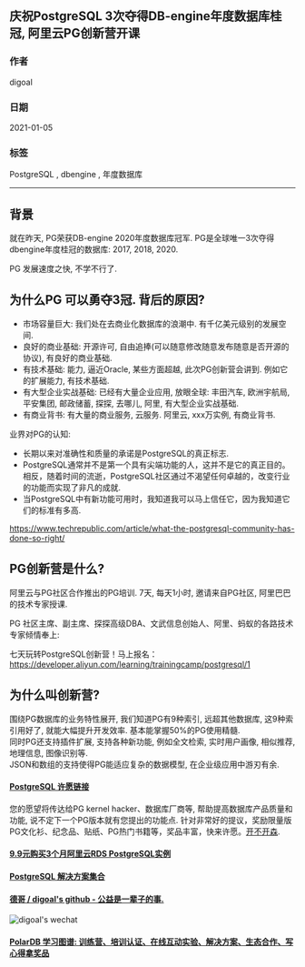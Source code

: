 ## 庆祝PostgreSQL 3次夺得DB-engine年度数据库桂冠, 阿里云PG创新营开课  
  
### 作者  
digoal  
  
### 日期  
2021-01-05   
  
### 标签  
PostgreSQL , dbengine , 年度数据库    
  
----  
  
## 背景  
就在昨天, PG荣获DB-engine 2020年度数据库冠军. PG是全球唯一3次夺得dbengine年度桂冠的数据库: 2017, 2018, 2020.   
  
PG 发展速度之快, 不学不行了.    
  
## 为什么PG 可以勇夺3冠. 背后的原因?    
- 市场容量巨大: 我们处在去商业化数据库的浪潮中. 有千亿美元级别的发展空间.    
- 良好的商业基础: 开源许可, 自由追捧(可以随意修改随意发布随意是否开源的协议), 有良好的商业基础.
- 有技术基础: 能力, 逼近Oracle, 某些方面超越, 此次PG创新营会讲到. 例如它的扩展能力, 有技术基础.    
- 有大型企业实战基础: 已经有大量企业应用, 放眼全球: 丰田汽车, 欧洲宇航局, 平安集团, 邮政储蓄, 探探, 去哪儿, 阿里, 有大型企业实战基础.   
- 有商业背书: 有大量的商业服务, 云服务. 阿里云, xxx万实例, 有商业背书.   
  
业界对PG的认知:  
- 长期以来对准确性和质量的承诺是PostgreSQL的真正标志.  
- PostgreSQL通常并不是第一个具有尖端功能的人，这并不是它的真正目的。相反，随着时间的流逝，PostgreSQL社区通过不渴望任何卓越的，改变行业的功能而实现了非凡的成就.  
- 当PostgreSQL中有新功能可用时，我知道我可以马上信任它，因为我知道它们的标准有多高.  
  
https://www.techrepublic.com/article/what-the-postgresql-community-has-done-so-right/  
  
## PG创新营是什么?   
阿里云与PG社区合作推出的PG培训. 7天, 每天1小时, 邀请来自PG社区, 阿里巴巴的技术专家授课.   
  
PG 社区主席、副主席、探探高级DBA、文武信息创始人、阿里、蚂蚁的各路技术专家倾情奉上:    
  
七天玩转PostgreSQL创新营！马上报名：  
https://developer.aliyun.com/learning/trainingcamp/postgresql/1  
  
## 为什么叫创新营?    
围绕PG数据库的业务特性展开, 我们知道PG有9种索引, 远超其他数据库, 这9种索引用好了, 就能大幅提升开发效率. 基本能掌握50%的PG使用精髓.    
同时PG还支持插件扩展, 支持各种新功能, 例如全文检索, 实时用户画像, 相似推荐, 地理信息, 图像识别等.  
JSON和数组的支持使得PG能适应复杂的数据模型, 在企业级应用中游刃有余.    
  
  
#### [PostgreSQL 许愿链接](https://github.com/digoal/blog/issues/76 "269ac3d1c492e938c0191101c7238216")
您的愿望将传达给PG kernel hacker、数据库厂商等, 帮助提高数据库产品质量和功能, 说不定下一个PG版本就有您提出的功能点. 针对非常好的提议，奖励限量版PG文化衫、纪念品、贴纸、PG热门书籍等，奖品丰富，快来许愿。[开不开森](https://github.com/digoal/blog/issues/76 "269ac3d1c492e938c0191101c7238216").  
  
  
#### [9.9元购买3个月阿里云RDS PostgreSQL实例](https://www.aliyun.com/database/postgresqlactivity "57258f76c37864c6e6d23383d05714ea")
  
  
#### [PostgreSQL 解决方案集合](https://yq.aliyun.com/topic/118 "40cff096e9ed7122c512b35d8561d9c8")
  
  
#### [德哥 / digoal's github - 公益是一辈子的事.](https://github.com/digoal/blog/blob/master/README.md "22709685feb7cab07d30f30387f0a9ae")
  
  
![digoal's wechat](../pic/digoal_weixin.jpg "f7ad92eeba24523fd47a6e1a0e691b59")
  
  
#### [PolarDB 学习图谱: 训练营、培训认证、在线互动实验、解决方案、生态合作、写心得拿奖品](https://www.aliyun.com/database/openpolardb/activity "8642f60e04ed0c814bf9cb9677976bd4")
  
